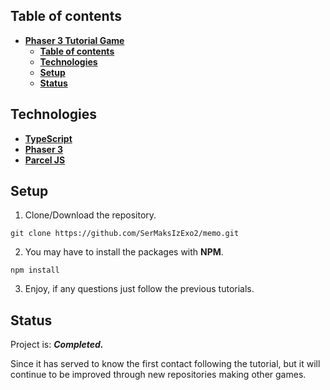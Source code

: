 ## **Table of contents**

- [**Phaser 3 Tutorial Game**](#phaser-3-tutorial-game)
  - [**Table of contents**](#table-of-contents)
  - [**Technologies**](#technologies)
  - [**Setup**](#setup)
  - [**Status**](#status)

## **Technologies**

- [**TypeScript**](https://www.typescriptlang.org/)
- [**Phaser 3**](https://phaser.io/)
- [**Parcel JS**](https://parceljs.org/)

## **Setup**

1. Clone/Download the repository.

```console
git clone https://github.com/SerMaksIzExo2/memo.git
```

2. You may have to install the packages with **NPM**.

```console
npm install
```

3. Enjoy, if any questions just follow the previous tutorials.


## **Status**

Project is: **_Completed._**

Since it has served to know the first contact following the tutorial, but it will continue to be improved through new repositories making other games.

